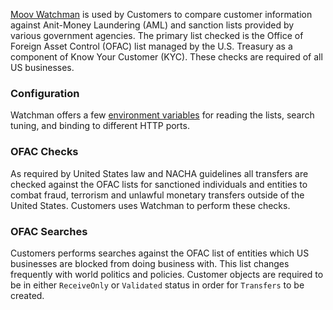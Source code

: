 [Moov Watchman](https://github.com/moov-io/watchman) is used by Customers to compare customer information against Anit-Money Laundering (AML) and sanction lists provided by various government agencies. The primary list checked is the Office of Foreign Asset Control (OFAC) list managed by the U.S. Treasury as a component of Know Your Customer (KYC). These checks are required of all US businesses.

### Configuration

Watchman offers a few [environment variables](https://github.com/moov-io/watchman#configuration) for reading the lists, search tuning, and binding to different HTTP ports.

### OFAC Checks

As required by United States law and NACHA guidelines all transfers are checked against the OFAC lists for sanctioned individuals and entities to combat fraud, terrorism and unlawful monetary transfers outside of the United States. Customers uses Watchman to perform these checks.

### OFAC Searches

Customers performs searches against the OFAC list of entities which US businesses are blocked from doing business with. This list changes frequently with world politics and policies. Customer objects are required to be in either `ReceiveOnly` or `Validated` status in order for `Transfers` to be created.
